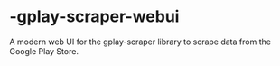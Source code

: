 # -gplay-scraper-webui
A modern web UI for the gplay-scraper library to scrape data from the Google Play Store.
